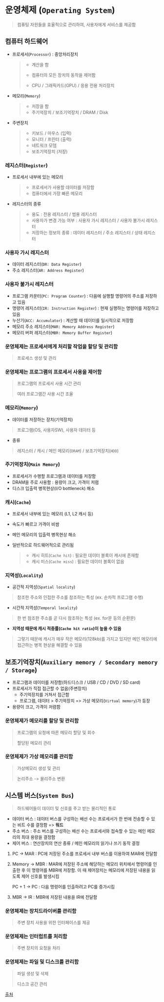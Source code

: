 # 운영체제 (`Operating System`)

> 컴퓨팅 자원들을 효율적으로 관리하여, 사용자에게 서비스를 제공함



## 컴퓨터 하드웨어

* 프로세서(`Processor`) : 중앙처리장치

  > * 계산을 함
  > * 컴퓨터의 모든 장치의 동작을 제어함
  >
  > * CPU / 그래픽카드(GPU) / 응용 전용 처리장치

* 메모리(`Memory`)

  > * 저장을 함
  > * 주기억장치 / 보조기억장치 / DRAM / Disk

* 주변장치

  > * 키보드 / 마우스 (입력)
  > * 모니터 / 프린터 (출력)
  > * 네트워크 모뎀
  > * 보조기억장치 (저장)



### 레지스터(`Register`)

* 프로세서 내부에 있는 메모리

  > * 프로세서가 사용할 데이터를 저장함
  > * 컴퓨터에서 가장 빠른 메모리

* 레지스터의 종류

  > * 용도 : 전용 레지스터 / 범용 레지스터
  > * 사용자가 변경 가능 여부 : 사용자 가시 레지스터 / 사용자 불가시 레지스터
  > * 저장하는 정보의 종류 : 데이터 레지스터 / 주소 레지스터 / 상태 레지스터

### 사용자 가시 레지스터

* 데이터 레지스터(`DR: Data Register`)
* 주소 레지스터(`AR: Address Register`)

### 사용자 불가시 레지스터

* 프로그램 카운터(`PC: Program Counter`) : 다음에 실행할 명령어의 주소를 저장하고 있음 
* 명령어 레지스터(`IR: Instruction Register`) : 현재 실행하는 명령어를 저장하고 있음
* 누산기(`ACC: Accumulator`) : 계산할 때 데이터를 일시적으로 저장함
* 메모리 주소 레지스터(`MAR: Memory Address Register`)
* 메모리 버퍼 레지스터(`MBR: Memory Buffer Register`)



### 운영체제는 프로세서에게 처리할 작업을 할당 및 관리함

> 프로세스 생성 및 관리

### 운영체제는 프로그램의 프로세서 사용을 제어함

> 프로그램의 프로세서 사용 시간 관리
>
> 여러 프로그램간 사용 시간 조율



### 메모리(`Memory`)

* 데이터를 저장하는 장치(기억장치)

> 프로그램(OS, 사용자SW), 사용자 데이터 등

* 종류

> 레지스터 / 캐시 / 메인 메모리(`DRAM`) / 보조기억장치(`HDD`)



### 주기억장치(`Main Memory`)

* 프로세서가 수행할 프로그램과 데이터를 저장함
* DRAM을 주로 사용함 : 용량이 크고, 가격이 저렴
* 디스크 입출력 병목현상(I/O bottleneck) 해소



### 캐시(`Cache`)

* 프로세서 내부에 있는 메모리 (L1, L2 캐시 등)

* 속도가 빠르고 가격이 비쌈

* 메인 메모리의 입출력 병목현상 해소

* 일반적으로 하드웨어적으로 관리됨

  > * 캐시 히트(`Cache hit`) : 필요한 데이터 블록이 캐시에 존재함
  > * 캐시 미스(`Cache miss`) : 필요한 데이터 블록이 없음



### 지역성(`Locality`)

* 공간적 지역성(`Spatial locality`)

> 참조한 주소와 인접한 주소를 참조하는 특성 (ex. 순차적 프로그램 수행)

* 시간적 지역성(`Temporal locality`)

> 한 번 참조한 주소를 곧 다시 참조하는 특성 (ex. for문 등의 순환문)

* **지역성 때문에 캐시 적중률(`Cache hit ratio`)이 높을 수 있음**

> 그렇기 때문에 캐시가 매우 작은 메모리(128kb)를 가지고 있지만 메인 메모리에 접근하는 병목 현상을 해결할 수 있음

### 

## 보조기억장치(`Auxiliary memory / Secondary memory / Storage`)

* 프로그램과 데이터를 저장함(하드디스크 / USB / CD / DVD / SD card)
* 프로세서가 직접 접근할 수 없음(주변장치)
  * 주기억장치를 거쳐서 접근함
  * 프로그램, 데이터 > 주기억장치 => 가상 메모리(`Virtual memory`)가 등장
* 용량이 크고, 가격이 저렴함

### 

### 운영체제가 메모리를 할당 및 관리함

> 프로그램의 요청에 따른 메모리 할당 및 회수
>
> 할당된 메모리 관리



### 운영체제가 가상 메모리를 관리함

> 가상메모리 생성 및 관리
>
> 논리주소 -> 물리주소 변환



## 시스템 버스(`System Bus`)

> 하드웨어들이 데이터 및 신호를 주고 받는 물리적인 통로

* 데이터 버스 : 데이터 버스를 구성하는 배선 수는 프로세서가 한 번에 전송할 수 있는 비트 수를 결정함 => **워드**
* 주소 버스 : 주소 버스를 구성하는 배선 수는 프로세서와 접속할 수 있는 메인 메모리의 최대 용량을 결정함
* 제어 버스 : 연산장치의 연산 종류 / 메인 메모리의 읽기나 쓰기 동작 결정

1. PC -> MAR : PC에 저장된 주소를 프로세서 내부 버스를 이용하여 MAR에 전달함

2. Memory -> MBR : MAR에 저장된 주소에 해당하는 메모리 위치에서 명령어를 인출한 후 이 명령어를 MBR에 저장함. 이 때 제어장치는 메모리에 저장된 내용을 읽도록 제어 신호를 발생시킴

   PC + 1 -> PC : 다음 명령어를 인출하려고 PC를 증가시킴

3. MBR -> IR : MBR에 저장된 내용을 IR에 전달함



### 운영체제는 장치드라이버를 관리함

> 주변 장치 사용을 위한 인터페이스를 제공

### 운영체제는 인터럽트를 처리함

> 주변 장치의 요청을 처리

### 운영체제는 파일 및 디스크를 관리함

> 파일 생성 및 삭제
>
> 디스크 공간 관리



[출처](https://www.youtube.com/watch?v=EdTtGv9w2sA&list=PLBrGAFAIyf5rby7QylRc6JxU5lzQ9c4tN&index=1)
